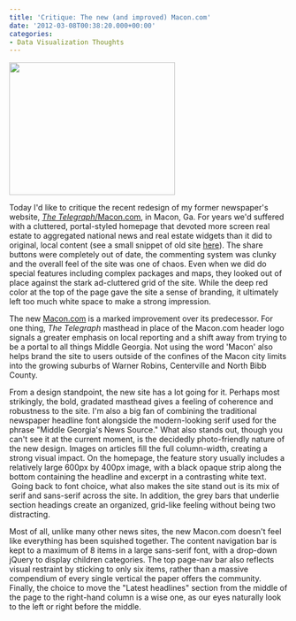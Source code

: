 ```yaml
---
title: 'Critique: The new (and improved) Macon.com'
date: '2012-03-08T00:38:20.000+00:00'
categories:
- Data Visualization Thoughts
---
```


<p><a href="{{ site.baseurl }}/assets/Screen-Shot-2012-05-08-at-6.06.52-AM.png"><img class="size-medium wp-image-2675 alignright" title="Screen Shot 2012-05-08 at 6.06.52 AM" src="{{ site.baseurl }}/assets/Screen-Shot-2012-05-08-at-6.06.52-AM.png" alt="" width="300" height="240" /></a></p>
<p>Today I'd like to critique the recent redesign of my former newspaper's website, <a href="http://macon.com"><em>The Telegraph</em>/Macon.com</a>, in Macon, Ga. For years we'd suffered with a cluttered, portal-styled homepage that devoted more screen real estate to aggregated national news and real estate widgets than it did to original, local content (see a small snippet of old site <a href="http://69.89.31.238/~carlvlew/wp-content/uploads/2010/03/Picture-4.png">here</a>). The share buttons were completely out of date, the commenting system was clunky and the overall feel of the site was one of chaos. Even when we did do special features including complex packages and maps, they looked out of place against the stark ad-cluttered grid of the site. While the deep red color at the top of the page gave the site a sense of branding, it ultimately left too much white space to make a strong impression.</p>
<p>The new <a href="http://macon.com">Macon.com</a> is a marked improvement over its predecessor. For one thing, <em>The Telegraph </em>masthead in place of the Macon.com header logo signals a greater emphasis on local reporting and a shift away from trying to be a portal to all things Middle Georgia. Not using the word 'Macon' also helps brand the site to users outside of the confines of the Macon city limits into the growing suburbs of Warner Robins, Centerville and North Bibb County.</p>
<p>From a design standpoint, the new site has a lot going for it. Perhaps most strikingly, the bold, gradated masthead gives a feeling of coherence and robustness to the site. I'm also a big fan of combining the traditional newspaper headline font alongside the modern-looking serif used for the phrase "Middle Georgia's News Source." What also stands out, though you can't see it at the current moment, is the decidedly photo-friendly nature of the new design. Images on articles fill the full column-width, creating a strong visual impact. On the homepage, the feature story usually includes a relatively large 600px by 400px image, with a black opaque strip along the bottom containing the headline and excerpt in a contrasting white text.  Going back to font choice, what also makes the site stand out is its mix of serif and sans-serif across the site. In addition, the grey bars that underlie section headings create an organized, grid-like feeling without being two distracting.</p>
<p>Most of all, unlike many other news sites, the new Macon.com doesn't feel like everything has been squished together. The content navigation bar is kept to a maximum of 8 items in a large sans-serif font, with a drop-down jQuery to display children categories. The top page-nav bar also reflects visual restraint by sticking to only six items, rather than a massive compendium of every single vertical the paper offers the community. Finally, the choice to move the "Latest headlines" section from the middle of the page to the right-hand column is a wise one, as our eyes naturally look to the left or right before the middle.</p>
